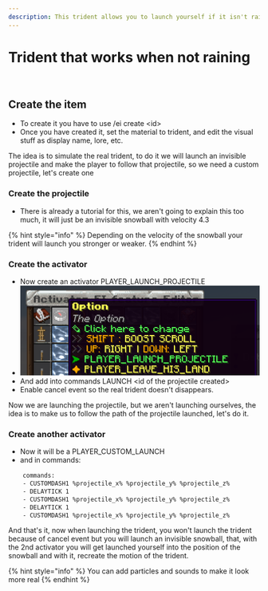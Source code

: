 ```yaml
---
description: This trident allows you to launch yourself if it isn't raining
---
```


# Trident that works when not raining

<figure><img src="../../../.gitbook/assets/2022-12-18 19-26-26.gif" alt=""><figcaption></figcaption></figure>

## Create the item

* To create it you have to use /ei create \<id>
* Once you have created it, set the material to trident, and edit the visual stuff as display name, lore, etc.

The idea is to simulate the real trident, to do it we will launch an invisible projectile and make the player to follow that projectile, so we need a custom projectile, let's create one

### Create the projectile

* There is already a tutorial for this, we aren't going to explain this too much, it will just be an invisible snowball with velocity 4.3

{% hint style="info" %}
Depending on the velocity of the snowball your trident will launch you stronger or weaker.
{% endhint %}

### Create the activator

* Now create an activator PLAYER\_LAUNCH\_PROJECTILE
* ![](<../../../.gitbook/assets/image (69).png>)
* And add into commands LAUNCH \<id of the projectile created>
* Enable cancel event so the real trident doesn't disappears.

Now we are launching the projectile, but we aren't launching ourselves, the idea is to make us to follow the path of the projectile launched, let's do it.

### Create another activator

* Now it will be a PLAYER\_CUSTOM\_LAUNCH
* and in commands:

```
    commands:
    - CUSTOMDASH1 %projectile_x% %projectile_y% %projectile_z%
    - DELAYTICK 1
    - CUSTOMDASH1 %projectile_x% %projectile_y% %projectile_z%
    - DELAYTICK 1
    - CUSTOMDASH1 %projectile_x% %projectile_y% %projectile_z%
```

And that's it, now when launching the trident, you won't launch the trident because of cancel event but you will launch an invisible snowball, that, with the 2nd activator you will get launched yourself into the position of the snowball and with it, recreate the motion of the trident.



{% hint style="info" %}
You can add particles and sounds to make it look more real
{% endhint %}

